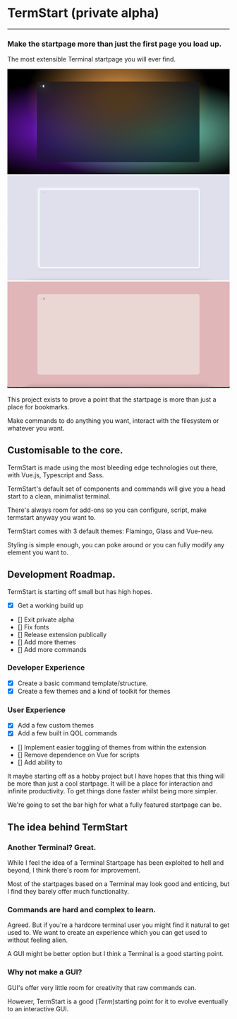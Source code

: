 # TermStart (private alpha)
---
### Make the startpage more than just the first page you load up.

The most extensible Terminal startpage you will ever find.

![vue-glass](./screenshots/vue-glass.png)
![vue-neu](./screenshots/vue-neu.png)
![vue-flamingo](./screenshots/vue-flamingo.png)

This project exists to prove a point that the startpage is more than just a place for bookmarks.

Make commands to do anything you want, interact with the filesystem or whatever you want.

## Customisable to the core.

TermStart is made using the most bleeding edge technologies out there, with Vue.js, Typescript and Sass.

TermStart's default set of components and commands will give you a head start to a clean, minimalist terminal.

There's always room for add-ons so you can configure, script, make termstart anyway you want to.

TermStart comes with 3 default themes: 
Flamingo, Glass and Vue-neu.

Styling is simple enough, you can poke around or you can fully modify any element you want to.

## Development Roadmap.

TermStart is starting off small but has high hopes.

- [X] Get a working build up
- [] Exit private alpha 
- [] Fix fonts
- [] Release extension publically
- [] Add more themes
- [] Add more commands

### Developer Experience
- [X] Create a basic command template/structure.
- [X] Create a few themes and a kind of toolkit for themes

### User Experience
- [X] Add a few custom themes
- [X] Add a few built in QOL commands
- [] Implement easier toggling of themes from within the extension
- [] Remove dependence on Vue for scripts
- [] Add ability to 


It maybe starting off as a hobby project but I have hopes that this thing will be more than just a cool startpage. It will be a place for interaction and infinite productivity. To get things done faster whilst being more simpler. 

We're going to set the bar high for what a fully featured startpage can be.

## The idea behind TermStart

### Another Terminal? Great.

While I feel the idea of a Terminal Startpage has been exploited to hell and beyond, I think there's room for improvement. 

Most of the startpages based on a Terminal may look good and enticing, but I find they barely offer much functionality.

### Commands are hard and complex to learn.

Agreed. But if you're a hardcore terminal user you might find it natural to get used to. We want to create an experience which you can get used to without feeling alien.

A GUI might be better option but I think a Terminal is a good starting point.

### Why not make a GUI?

GUI's offer very little room for creativity that raw commands can.

However, TermStart is a good (*Term*)starting point for it to evolve eventually to an interactive GUI.



